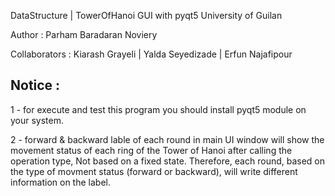 DataStructure | TowerOfHanoi GUI with pyqt5
University of Guilan

Author : Parham Baradaran Noviery

Collaborators :
    Kiarash Grayeli |
    Yalda Seyedizade |
    Erfun Najafipour

## Notice :

1 - for execute and test this program you should install pyqt5 module on your system.

2 - forward & backward lable of each round in main UI window will show the movement status of each ring of the Tower of Hanoi after calling the operation type, Not based on a fixed state.
Therefore, each round, based on the type of movment status (forward or backward), will write different information on the label.
